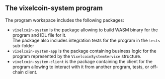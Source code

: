 ## The **vixelcoin-system** program

The program workspace includes the following packages:
- `vixelcoin-system` is the package allowing to build WASM binary for the program and IDL file for it.  
  The package also includes integration tests for the program in the `tests` sub-folder
- `vixelcoin-system-app` is the package containing business logic for the program represented by the `VixelcoinSystemService` structure.  
- `vixelcoin-system-client` is the package containing the client for the program allowing to interact with it from another program, tests, or
  off-chain client.


